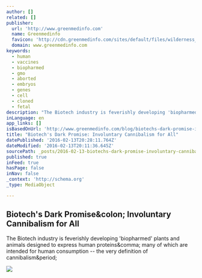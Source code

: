 ```yaml
---
author: []
related: []
publisher:
  url: 'http://www.greenmedinfo.com'
  name: Greenmedinfo
  favicon: 'http://cdn.greenmedinfo.com/sites/default/files/wilderness_favicon_1.ico'
  domain: www.greenmedinfo.com
keywords:
  - human
  - vaccines
  - biopharmed
  - gmo
  - aborted
  - embryos
  - genes
  - cell
  - cloned
  - fetal
description: "The Biotech industry is feverishly developing 'biopharmed' plants and animals designed to express human proteins, many of which are intended for human consumption -- the very definition of cannibalism."
inLanguage: en
app_links: []
isBasedOnUrl: 'http://www.greenmedinfo.com/blog/biotechs-dark-promise-involuntary-cannabilism-all-1'
title: "Biotech's Dark Promise: Involuntary Cannibalism for All"
datePublished: '2016-02-13T20:28:11.764Z'
dateModified: '2016-02-13T20:11:36.645Z'
sourcePath: _posts/2016-02-13-biotechs-dark-promise-involuntary-cannibalism-for-all.md
published: true
inFeed: true
hasPage: false
inNav: false
_context: 'http://schema.org'
_type: MediaObject

---
```

<article style=""><h1>Biotech's Dark Promise&amp;colon; Involuntary Cannibalism for All</h1><p>The Biotech industry is feverishly developing 'biopharmed' plants and animals designed to express human proteins&amp;comma; many of which are intended for human consumption -- the very definition of cannibalism&amp;period;</p><img src="http://cdn.greenmedinfo.com/sites/default/files/imagecache/ogimage/blog/gmo.jpg" /></article>